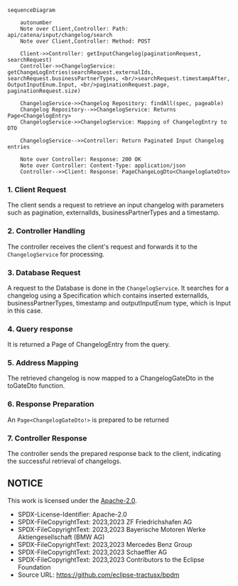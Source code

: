````mermaid
sequenceDiagram

    autonumber
    Note over Client,Controller: Path: api/catena/input/changelog/search
    Note over Client,Controller: Method: POST

    Client->>Controller: getInputChangelog(paginationRequest, searchRequest)
    Controller->>ChangelogService: getChangeLogEntries(searchRequest.externalIds, searchRequest.businessPartnerTypes, <br/>searchRequest.timestampAfter, OutputInputEnum.Input, <br/>paginationRequest.page, paginationRequest.size)

    ChangelogService->>Changelog Repository: findAll(spec, pageable)
    Changelog Repository-->>ChangelogService: Returns Page<ChangelogEntry>
    ChangelogService->>ChangelogService: Mapping of ChangelogEntry to DTO

    ChangelogService-->>Controller: Return Paginated Input Changelog entries

    Note over Controller: Response: 200 OK 
    Note over Controller: Content-Type: application/json
    Controller-->>Client: Response: PageChangeLogDto<ChangelogGateDto>

````

### 1. Client Request

The client sends a request to retrieve an input changelog with parameters such as pagination, externalIds, businessPartnerTypes and a timestamp.

### 2. Controller Handling

The controller receives the client's request and forwards it to the `ChangelogService` for processing.

### 3. Database Request

A request to the Database is done in the `ChangelogService`. It searches for a changelog using a Specification which contains inserted externalIds,
businessPartnerTypes, timestamp and outputInputEnum type, which is Input in this case.

### 4. Query response

It is returned a Page of ChangelogEntry from the query.

### 5. Address Mapping

The retrieved changelog is now mapped to a ChangelogGateDto in the toGateDto function.

### 6. Response Preparation

An `Page<ChangelogGateDto!>` is prepared to be returned

### 7. Controller Response

The controller sends the prepared response back to the client, indicating the successful retrieval of changelogs.

## NOTICE

This work is licensed under the [Apache-2.0](https://www.apache.org/licenses/LICENSE-2.0).

- SPDX-License-Identifier: Apache-2.0
- SPDX-FileCopyrightText: 2023,2023 ZF Friedrichshafen AG
- SPDX-FileCopyrightText: 2023,2023 Bayerische Motoren Werke Aktiengesellschaft (BMW AG)
- SPDX-FileCopyrightText: 2023,2023 Mercedes Benz Group
- SPDX-FileCopyrightText: 2023,2023 Schaeffler AG
- SPDX-FileCopyrightText: 2023,2023 Contributors to the Eclipse Foundation
- Source URL: https://github.com/eclipse-tractusx/bpdm

